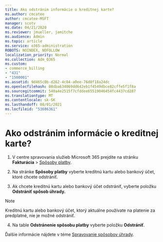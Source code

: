 ```yaml
---
title: Ako odstránim informácie o kreditnej karte?
ms.author: cmcatee
author: cmcatee-MSFT
manager: scotv
ms.date: 04/21/2020
ms.reviewer: jmueller, jamitche
ms.audience: Admin
ms.topic: article
ms.service: o365-administration
ROBOTS: NOINDEX, NOFOLLOW
localization_priority: Normal
ms.collection: Adm_O365
ms.custom:
- commerce_billing
- "431"
- "1500001"
ms.assetid: 9d465c0b-d262-4c84-a0ee-76d0f18a24dc
ms.openlocfilehash: 08dba634869dd642eb1f4549dbce82cffe5f1f8a
ms.sourcegitcommit: 540a4e2515f7cfddee65519046454fc4437cd287
ms.translationtype: MT
ms.contentlocale: sk-SK
ms.lasthandoff: 08/01/2021
ms.locfileid: "53686361"
---
```

# <a name="how-do-i-remove-my-credit-card-information"></a>Ako odstránim informácie o kreditnej karte?

1. V centre spravovania služieb Microsoft 365 prejdite na stránku **Fakturácia** \> [ Spôsoby platby](https://go.microsoft.com/fwlink/p/?linkid=2018806).

2. Na stránke **Spôsoby platby** vyberte kreditnú kartu alebo bankový účet, ktoré chcete odstrániť.

3. Ak chcete kreditnú kartu alebo bankový účet odstrániť, vyberte položku **Odstrániť spôsob úhrady.**

> [!NOTE]
> Kreditnú kartu alebo bankový účet, ktorý aktuálne používate na platenie za predplatné, nie je možné odstrániť.

4. Na table **Odstránenie spôsobu platby** vyberte položku **Odstrániť**.

Ďalšie informácie nájdete v téme [Spravovanie spôsobov úhrady](/microsoft-365/commerce/billing-and-payments/manage-payment-methods).